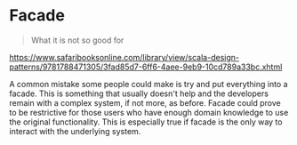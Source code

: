 # Facade

> What it is not so good for

https://www.safaribooksonline.com/library/view/scala-design-patterns/9781788471305/3fad85d7-6ff6-4aee-9eb9-10cd789a33bc.xhtml

A common mistake some people could make is try and put everything into a facade. 
This is something that usually doesn't help and the developers remain with a complex system, if not more, as before. 
Facade could prove to be restrictive for those users who have enough domain knowledge to use the original functionality. 
This is especially true if facade is the only way to interact with the underlying system.
